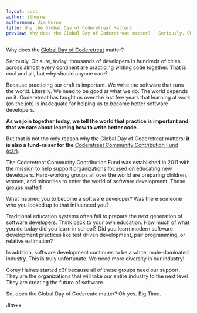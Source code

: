 ```yaml
---
layout: post
author: jthurne
authorname: Jim Hurne
title: Why the Global Day of Coderetreat Matters
preview: Why does the Global Day of Coderetreat matter?   Seriously. Oh sure, today, thousands of developers in hundreds of cities across almost every continent are practicing writing code together. That is cool and all, but why should anyone care?  Because practicing our craft is important. We write the software that runs the world. Literally. We need to be good at what we do. The world depends on it. Coderetreat has taught us over the last few years that learning at work (on the job) is inadequate for helping us to become better software developers.  As we join together today, we tell the world that practice is important and that we care about learning how to write better code.  But that is not the only reason why the Global Day of Coderetreat matters it is also a fund-raiser for the Coderetreat Community Contribution Fund (c3f).
---
```

Why does the [Global Day of Coderetreat](http://globalday.coderetreat.org) matter?

Seriously. Oh sure, today, thousands of developers in hundreds of cities across almost every continent are practicing writing code together. That is cool and all, but why should anyone care?

Because practicing our craft is important. We write the software that runs the world. Literally. We need to be good at what we do. The world depends on it. Coderetreat has taught us over the last few years that learning at work (on the job) is inadequate for helping us to become better software developers.

**As we join together today, we tell the world that practice is important and that we care about learning how to write better code.**

But that is not the only reason why the Global Day of Coderetreat matters: **it is also a fund-raiser for the** [Coderetreat Community Contribution Fund (c3f)](http://coderetreat.org/about/c3f).

The Coderetreat Community Contribution Fund was established in 2011 with the mission to help support organizations focused on educating new developers. Hard-working groups all over the world are preparing children, women, and minorities to enter the world of software development. These groups matter!

What inspired you to become a software developer? Was there someone who you looked up to that influenced you?

Traditional education systems often fail to prepare the next generation of software developers. Think back to your own education. How much of what you do today did you learn in school? Did you learn modern software development practices like test driven development, pair programming, or relative estimation?

In addition, software development continues to be a white, male-dominated industry. This is truly unfortunate. We need more diversity in our industry!

Corey Haines started c3f because all of these groups need our support. They are the organizations that will take our entire industry to the next level. They are creating the future of software.

So, does the Global Day of Codereate matter? Oh yes. Big Time.

Jim++